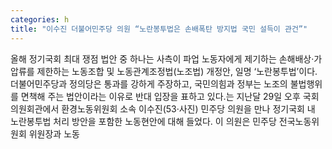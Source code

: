 ```yaml
---
categories: h
title: "이수진 더불어민주당 의원 “노란봉투법은 손배폭탄 방지법 국민 설득이 관건”"
---
```

올해 정기국회 최대 쟁점 법안 중 하나는 사측이 파업 노동자에게 제기하는 손해배상·가압류를 제한하는 노동조합 및 노동관계조정법(노조법) 개정안, 일명 ‘노란봉투법’이다. 더불어민주당과 정의당은 통과를 강하게 주장하고, 국민의힘과 정부는 노조의 불법행위를 면책해 주는 법안이라는 이유로 반대 입장을 표하고 있다.는 지난달 29일 오후 국회 의원회관에서 환경노동위원회 소속 이수진(53·사진) 민주당 의원을 만나 정기국회 내 노란봉투법 처리 방안을 포함한 노동현안에 대해 들었다. 이 의원은 민주당 전국노동위원회 위원장과 노동